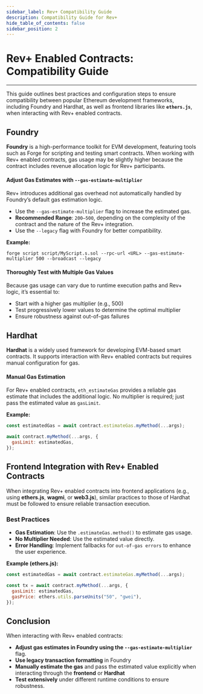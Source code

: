```yaml
---
sidebar_label: Rev+ Compatibility Guide
description: Compatibility Guide for Rev+
hide_table_of_contents: false
sidebar_position: 2
---
```


# Rev+ Enabled Contracts: Compatibility Guide

---

This guide outlines best practices and configuration steps to ensure compatibility between popular Ethereum development frameworks, including Foundry and Hardhat, as well as frontend libraries like **`ethers.js`**, when interacting with Rev+ enabled contracts.

## Foundry

**Foundry** is a high-performance toolkit for EVM development, featuring tools such as Forge for scripting and testing smart contracts. When working with Rev+ enabled contracts, gas usage may be slightly higher because the contract includes revenue allocation logic for Rev+ participants.

#### Adjust Gas Estimates with `--gas-estimate-multiplier`

Rev+ introduces additional gas overhead not automatically handled by Foundry’s default gas estimation logic.

- Use the `--gas-estimate-multiplier` flag to increase the estimated gas.
- **Recommended Range**: `200–500`, depending on the complexity of the contract and the nature of the Rev+ integration.
- Use the `--legacy` flag with Foundry for better compatibility.

**Example:**

```shell
forge script script/MyScript.s.sol --rpc-url <URL> --gas-estimate-multiplier 500 --broadcast --legacy
```

#### Thoroughly Test with Multiple Gas Values

Because gas usage can vary due to runtime execution paths and Rev+ logic, it’s essential to:

- Start with a higher gas multiplier (e.g., 500)
- Test progressively lower values to determine the optimal multiplier
- Ensure robustness against out-of-gas failures

## Hardhat

**Hardhat** is a widely used framework for developing EVM-based smart contracts. It supports interaction with Rev+ enabled contracts but requires manual configuration for gas.

#### Manual Gas Estimation

For Rev+ enabled contracts, `eth_estimateGas` provides a reliable gas estimate that includes the additional logic. No multiplier is required; just pass the estimated value as `gasLimit`.

**Example:**

```javascript
const estimatedGas = await contract.estimateGas.myMethod(...args);

await contract.myMethod(...args, {
  gasLimit: estimatedGas,
});
```

## Frontend Integration with Rev+ Enabled Contracts

When integrating Rev+ enabled contracts into frontend applications (e.g., using **ethers.js**, **wagmi**, or **web3.js**), similar practices to those of Hardhat must be followed to ensure reliable transaction execution.

### Best Practices

- **Gas Estimation**: Use the  `.estimateGas.method()` to estimate gas usage.
- **No Multiplier Needed**: Use the estimated value directly.
- **Error Handling**: Implement fallbacks for `out-of-gas errors` to enhance the user experience.

**Example (ethers.js):**

```javascript
const estimatedGas = await contract.estimateGas.myMethod(...args);

const tx = await contract.myMethod(...args, {
  gasLimit: estimatedGas,
  gasPrice: ethers.utils.parseUnits("50", "gwei"),
});
```

## Conclusion

When interacting with Rev+ enabled contracts:

- **Adjust gas estimates in Foundry using the `--gas-estimate-multiplier`** flag.
- **Use legacy transaction formatting** in Foundry
- **Manually estimate the gas** and pass the estimated value explicitly when interacting through the **frontend** or **Hardhat**
- **Test extensively** under different runtime conditions to ensure robustness.
